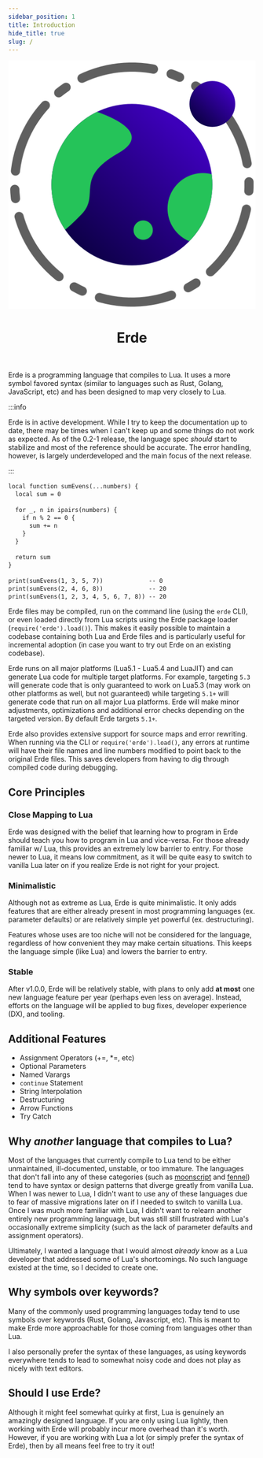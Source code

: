 ```yaml
---
sidebar_position: 1
title: Introduction
hide_title: true
slug: /
---
```


<center>

![Erde Logo](../../static/logo.svg)

# Erde

</center>

<br />

Erde is a programming language that compiles to Lua. It uses a more symbol
favored syntax (similar to languages such as Rust, Golang, JavaScript, etc) and
has been designed to map very closely to Lua.

:::info

Erde is in active development. While I try to keep the documentation up to date,
there may be times when I can't keep up and some things do not work as expected.
As of the 0.2-1 release, the language spec _should_ start to stabilize and most
of the reference should be accurate. The error handling, however, is largely
underdeveloped and the main focus of the next release.

:::

```erde
local function sumEvens(...numbers) {
  local sum = 0

  for _, n in ipairs(numbers) {
    if n % 2 == 0 {
      sum += n
    }
  }

  return sum
}

print(sumEvens(1, 3, 5, 7))             -- 0
print(sumEvens(2, 4, 6, 8))             -- 20
print(sumEvens(1, 2, 3, 4, 5, 6, 7, 8)) -- 20
```

Erde files may be compiled, run on the command line (using the `erde` CLI), or
even loaded directly from Lua scripts using the Erde package loader 
(`require('erde').load()`). This makes it easily possible to maintain a
codebase containing both Lua and Erde files and is particularly useful for
incremental adoption (in case you want to try out Erde on an existing codebase).

Erde runs on all major platforms (Lua5.1 - Lua5.4 and LuaJIT) and can generate
Lua code for multiple target platforms. For example, targeting `5.3` will
generate code that is only guaranteed to work on Lua5.3 (may work on other
platforms as well, but not guaranteed) while targeting `5.1+` will generate code
that run on all major Lua platforms. Erde will make minor adjustments,
optimizations and additional error checks depending on the targeted version. By
default Erde targets `5.1+`.

Erde also provides extensive support for source maps and error rewriting. When
running via the CLI or `require('erde').load()`, any errors at runtime will have
their file names and line numbers modified to point back to the original Erde
files. This saves developers from having to dig through compiled code during
debugging.

## Core Principles

### Close Mapping to Lua

Erde was designed with the belief that learning how to program in Erde should
teach you how to program in Lua and vice-versa. For those already familiar w/
Lua, this provides an extremely low barrier to entry. For those newer to Lua,
it means low commitment, as it will be quite easy to switch to vanilla Lua later
on if you realize Erde is not right for your project.

### Minimalistic

Although not as extreme as Lua, Erde is quite minimalistic. It only adds
features that are either already present in most programming languages
(ex. parameter defaults) or are relatively simple yet powerful (ex. destructuring).

Features whose uses are too niche will not be considered for the language,
regardless of how convenient they may make certain situations. This keeps the
language simple (like Lua) and lowers the barrier to entry.

### Stable

After v1.0.0, Erde will be relatively stable, with plans to only add **at most**
one new language feature per year (perhaps even less on average). Instead,
efforts on the language will be applied to bug fixes, developer experience (DX),
and tooling.

## Additional Features

- Assignment Operators (+=, *=, etc)
- Optional Parameters
- Named Varargs
- `continue` Statement
- String Interpolation
- Destructuring
- Arrow Functions
- Try Catch

## Why _another_ language that compiles to Lua?

Most of the languages that currently compile to Lua tend to be either
unmaintained, ill-documented, unstable, or too immature. The languages that
don't fall into any of these categories (such as [moonscript](https://moonscript.org)
and [fennel](https://fennel-lang.org)) tend to have syntax or design patterns
that diverge greatly from vanilla Lua. When I was newer to Lua, I didn't want to
use any of these languages due to fear of massive migrations later on if I
needed to switch to vanilla Lua. Once I was much more familiar with Lua, I
didn't want to relearn another entirely new programming language, but was still
still frustrated with Lua's occasionally extreme simplicity (such as the lack of
parameter defaults and assignment operators).

Ultimately, I wanted a language that I would almost _already_ know as a Lua
developer that addressed some of Lua's shortcomings. No such language existed
at the time, so I decided to create one.

## Why symbols over keywords?

Many of the commonly used programming languages today tend to use symbols over
keywords (Rust, Golang, Javascript, etc). This is meant to make Erde more
approachable for those coming from languages other than Lua.

I also personally prefer the syntax of these languages, as using keywords
everywhere tends to lead to somewhat noisy code and does not play as nicely with
text editors.

## Should I use Erde?

Although it might feel somewhat quirky at first, Lua is genuinely an amazingly
designed language. If you are only using Lua lightly, then working with Erde
will probably incur more overhead than it's worth. However, if you are working
with Lua a lot (or simply prefer the syntax of Erde), then by all means feel
free to try it out!

